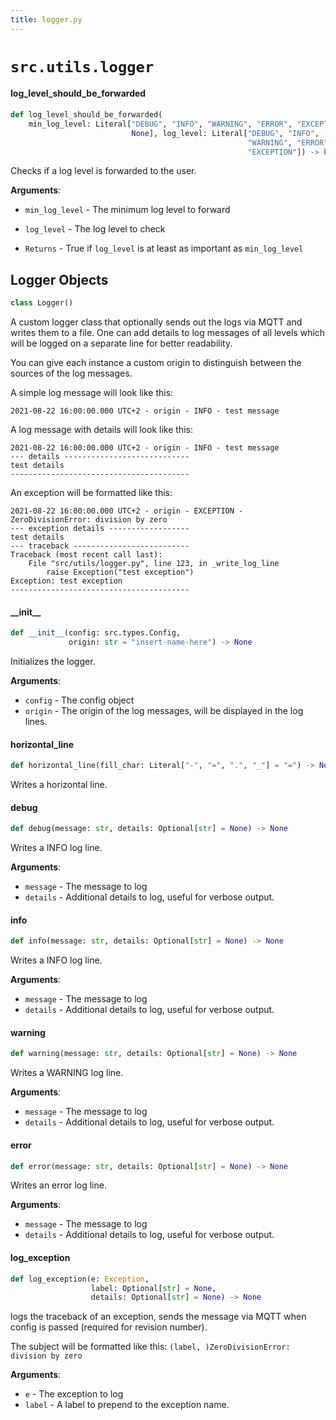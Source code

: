 ```yaml
---
title: logger.py
---
```


# `src.utils.logger`

#### log\_level\_should\_be\_forwarded

```python
def log_level_should_be_forwarded(
    min_log_level: Literal["DEBUG", "INFO", "WARNING", "ERROR", "EXCEPTION",
                           None], log_level: Literal["DEBUG", "INFO",
                                                     "WARNING", "ERROR",
                                                     "EXCEPTION"]) -> bool
```

Checks if a log level is forwarded to the user.

**Arguments**:

- `min_log_level` - The minimum log level to forward
- `log_level` - The log level to check
  
- `Returns` - True if `log_level` is at least as important as `min_log_level`


## Logger Objects

```python
class Logger()
```

A custom logger class that optionally sends out the logs via
MQTT and writes them to a file. One can add details to log messages
of all levels which will be logged on a separate line for better
readability.

You can give each instance a custom origin to distinguish between
the sources of the log messages.

A simple log message will look like this:

```
2021-08-22 16:00:00.000 UTC+2 - origin - INFO - test message
```

A log message with details will look like this:

```
2021-08-22 16:00:00.000 UTC+2 - origin - INFO - test message
--- details ----------------------------
test details
----------------------------------------
```

An exception will be formatted like this:

```
2021-08-22 16:00:00.000 UTC+2 - origin - EXCEPTION - ZeroDivisionError: division by zero
--- exception details ------------------
test details
--- traceback --------------------------
Traceback (most recent call last):
    File "src/utils/logger.py", line 123, in _write_log_line
        raise Exception("test exception")
Exception: test exception
----------------------------------------
```


#### \_\_init\_\_

```python
def __init__(config: src.types.Config,
             origin: str = "insert-name-here") -> None
```

Initializes the logger.

**Arguments**:

- `config` - The config object
- `origin` - The origin of the log messages, will be displayed
  in the log lines.


#### horizontal\_line

```python
def horizontal_line(fill_char: Literal["-", "=", ".", "_"] = "=") -> None
```

Writes a horizontal line.


#### debug

```python
def debug(message: str, details: Optional[str] = None) -> None
```

Writes a INFO log line.

**Arguments**:

- `message` - The message to log
- `details` - Additional details to log, useful for verbose output.


#### info

```python
def info(message: str, details: Optional[str] = None) -> None
```

Writes a INFO log line.

**Arguments**:

- `message` - The message to log
- `details` - Additional details to log, useful for verbose output.


#### warning

```python
def warning(message: str, details: Optional[str] = None) -> None
```

Writes a WARNING log line.

**Arguments**:

- `message` - The message to log
- `details` - Additional details to log, useful for verbose output.


#### error

```python
def error(message: str, details: Optional[str] = None) -> None
```

Writes an error log line.

**Arguments**:

- `message` - The message to log
- `details` - Additional details to log, useful for verbose output.


#### log\_exception

```python
def log_exception(e: Exception,
                  label: Optional[str] = None,
                  details: Optional[str] = None) -> None
```

logs the traceback of an exception, sends the message via
MQTT when config is passed (required for revision number).

The subject will be formatted like this:
`(label, )ZeroDivisionError: division by zero`

**Arguments**:

- `e` - The exception to log
- `label` - A label to prepend to the exception name.